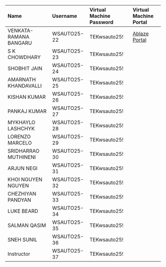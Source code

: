 | Name                   | Username    | Virtual Machine Password   | Virtual Machine Portal                        |
|:-----------------------|:------------|:---------------------------|:----------------------------------------------|
| VENKATA-RAMANA BANGARU | WSAUTO25-22 | TEKwsauto25!               | [Ablaze Portal](https://my.ablazedesktop.com) |
| S K CHOWDHARY          | WSAUTO25-23 | TEKwsauto25!               |                                               |
| SHOBHIT JAIN           | WSAUTO25-24 | TEKwsauto25!               |                                               |
| AMARNATH KHANDAVALLI   | WSAUTO25-25 | TEKwsauto25!               |                                               |
| KISHAN KUMAR           | WSAUTO25-26 | TEKwsauto25!               |                                               |
| PANKAJ KUMAR           | WSAUTO25-27 | TEKwsauto25!               |                                               |
| MYKHAYLO LASHCHYK      | WSAUTO25-28 | TEKwsauto25!               |                                               |
| LORENZO MARCELO        | WSAUTO25-29 | TEKwsauto25!               |                                               |
| SRIDHARRAO MUTHINENI   | WSAUTO25-30 | TEKwsauto25!               |                                               |
| ARJUN NEGI             | WSAUTO25-31 | TEKwsauto25!               |                                               |
| KHOI NGUYEN NGUYEN     | WSAUTO25-32 | TEKwsauto25!               |                                               |
| CHEZHIYAN PANDYAN      | WSAUTO25-33 | TEKwsauto25!               |                                               |
| LUKE BEARD             | WSAUTO25-34 | TEKwsauto25!               |                                               |
| SALMAN QASIM           | WSAUTO25-35 | TEKwsauto25!               |                                               |
| SNEH SUNIL             | WSAUTO25-36 | TEKwsauto25!               |                                               |
| Instructor             | WSAUTO25-37 | TEKwsauto25!               |                                               |
